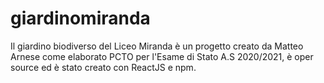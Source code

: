 # giardinomiranda
Il giardino biodiverso del Liceo Miranda è un progetto creato da Matteo Arnese come elaborato PCTO per l'Esame di Stato A.S 2020/2021, è oper source ed è stato creato con ReactJS e npm.
